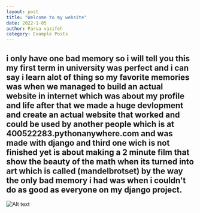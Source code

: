 ```yaml
---
layout: post
title: "Welcome to my website"
date: 2022-1-05
author: Parsa vazifeh
category: Example Posts
---
```

## i only have one bad memory so i will tell you this my first term in university was perfect and i can say i learn alot of thing so my favorite memories was when we managed to build an actual website in internet which was about my profile and life after that we made a huge devlopment and create an actual website that worked and could be used by another people which is at 400522283.pythonanywhere.com and was made with django and third one wich is not finished yet is about making a 2 minute film that show the beauty of the math when its turned into art which is called (mandelbrotset) by the way the only bad memory i had was when i couldn't do as good as everyone on my django project. 
<img title="a title" alt="Alt text" src="assets/img/common/1.png">

